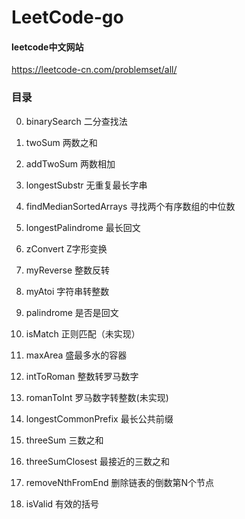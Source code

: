 # LeetCode-go

#### leetcode中文网站
https://leetcode-cn.com/problemset/all/

### 目录
0. binarySearch 二分查找法
1. twoSum 两数之和
2. addTwoSum 两数相加
3. longestSubstr 无重复最长字串
4. findMedianSortedArrays 寻找两个有序数组的中位数
5. longestPalindrome 最长回文
6. zConvert Z字形变换
7. myReverse 整数反转
8. myAtoi 字符串转整数
9. palindrome 是否是回文
10. isMatch 正则匹配（未实现）

11. maxArea 盛最多水的容器
12. intToRoman 整数转罗马数字
13. romanToInt 罗马数字转整数(未实现)
14. longestCommonPrefix 最长公共前缀
15. threeSum 三数之和
16. threeSumClosest 最接近的三数之和
19. removeNthFromEnd 删除链表的倒数第N个节点
20. isValid 有效的括号
